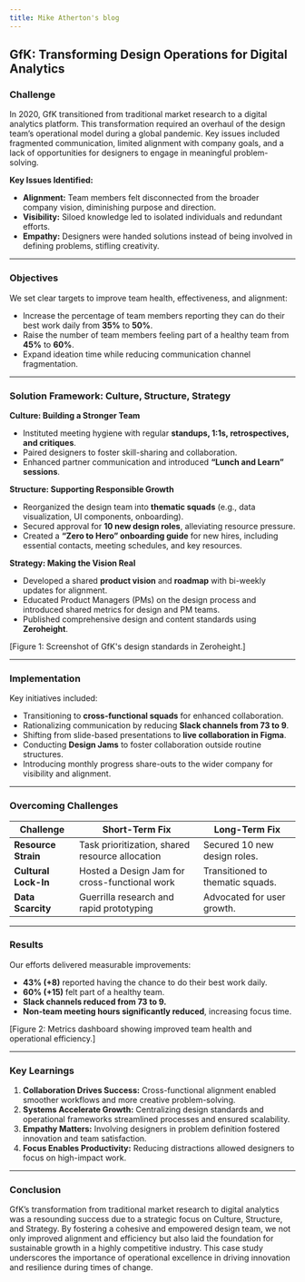 ```yaml
---
title: Mike Atherton's blog
---
```




## GfK: Transforming Design Operations for Digital Analytics

### Challenge

In 2020, GfK transitioned from traditional market research to a digital analytics platform. This transformation required an overhaul of the design team’s operational model during a global pandemic. Key issues included fragmented communication, limited alignment with company goals, and a lack of opportunities for designers to engage in meaningful problem-solving.

**Key Issues Identified:**

- **Alignment:** Team members felt disconnected from the broader company vision, diminishing purpose and direction.
- **Visibility:** Siloed knowledge led to isolated individuals and redundant efforts.
- **Empathy:** Designers were handed solutions instead of being involved in defining problems, stifling creativity.

---

### Objectives

We set clear targets to improve team health, effectiveness, and alignment:

- Increase the percentage of team members reporting they can do their best work daily from **35%** to **50%**.
- Raise the number of team members feeling part of a healthy team from **45%** to **60%**.
- Expand ideation time while reducing communication channel fragmentation.

---

### Solution Framework: Culture, Structure, Strategy

**Culture: Building a Stronger Team**

- Instituted meeting hygiene with regular **standups, 1:1s, retrospectives, and critiques**.
- Paired designers to foster skill-sharing and collaboration.
- Enhanced partner communication and introduced **“Lunch and Learn” sessions**.

**Structure: Supporting Responsible Growth**

- Reorganized the design team into **thematic squads** (e.g., data visualization, UI components, onboarding).
- Secured approval for **10 new design roles**, alleviating resource pressure.
- Created a **“Zero to Hero” onboarding guide** for new hires, including essential contacts, meeting schedules, and key resources.

**Strategy: Making the Vision Real**

- Developed a shared **product vision** and **roadmap** with bi-weekly updates for alignment.
- Educated Product Managers (PMs) on the design process and introduced shared metrics for design and PM teams.
- Published comprehensive design and content standards using **Zeroheight**.

[Figure 1: Screenshot of GfK's design standards in Zeroheight.]

---

### Implementation

Key initiatives included:

- Transitioning to **cross-functional squads** for enhanced collaboration.
- Rationalizing communication by reducing **Slack channels from 73 to 9**.
- Shifting from slide-based presentations to **live collaboration in Figma**.
- Conducting **Design Jams** to foster collaboration outside routine structures.
- Introducing monthly progress share-outs to the wider company for visibility and alignment.

---

### Overcoming Challenges

|Challenge|Short-Term Fix|Long-Term Fix|
|---|---|---|
|**Resource Strain**|Task prioritization, shared resource allocation|Secured 10 new design roles.|
|**Cultural Lock-In**|Hosted a Design Jam for cross-functional work|Transitioned to thematic squads.|
|**Data Scarcity**|Guerrilla research and rapid prototyping|Advocated for user growth.|

---

### Results

Our efforts delivered measurable improvements:

- **43% (+8)** reported having the chance to do their best work daily.
- **60% (+15)** felt part of a healthy team.
- **Slack channels reduced from 73 to 9.**
- **Non-team meeting hours significantly reduced**, increasing focus time.

[Figure 2: Metrics dashboard showing improved team health and operational efficiency.]

---

### Key Learnings

1. **Collaboration Drives Success:** Cross-functional alignment enabled smoother workflows and more creative problem-solving.
2. **Systems Accelerate Growth:** Centralizing design standards and operational frameworks streamlined processes and ensured scalability.
3. **Empathy Matters:** Involving designers in problem definition fostered innovation and team satisfaction.
4. **Focus Enables Productivity:** Reducing distractions allowed designers to focus on high-impact work.

---

### Conclusion

GfK’s transformation from traditional market research to digital analytics was a resounding success due to a strategic focus on Culture, Structure, and Strategy. By fostering a cohesive and empowered design team, we not only improved alignment and efficiency but also laid the foundation for sustainable growth in a highly competitive industry. This case study underscores the importance of operational excellence in driving innovation and resilience during times of change.
